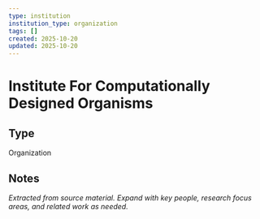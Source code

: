 ```yaml
---
type: institution
institution_type: organization
tags: []
created: 2025-10-20
updated: 2025-10-20
---
```


# Institute For Computationally Designed Organisms

## Type

Organization

## Notes

*Extracted from source material. Expand with key people, research focus areas, and related work as needed.*

